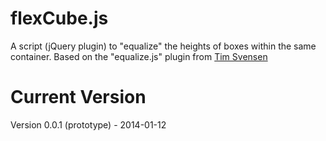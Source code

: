 # flexCube.js
A script (jQuery plugin) to "equalize" the heights of boxes within the same container.
Based on the "equalize.js" plugin from [Tim Svensen](http://timsvensen.com/)

# Current Version
Version 0.0.1 (prototype) - 2014-01-12
